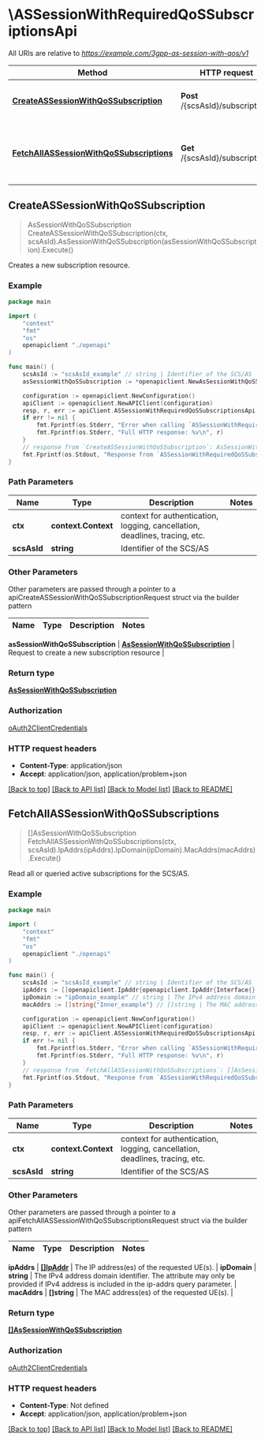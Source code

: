 # \ASSessionWithRequiredQoSSubscriptionsApi

All URIs are relative to *https://example.com/3gpp-as-session-with-qos/v1*

Method | HTTP request | Description
------------- | ------------- | -------------
[**CreateASSessionWithQoSSubscription**](ASSessionWithRequiredQoSSubscriptionsApi.md#CreateASSessionWithQoSSubscription) | **Post** /{scsAsId}/subscriptions | Creates a new subscription resource.
[**FetchAllASSessionWithQoSSubscriptions**](ASSessionWithRequiredQoSSubscriptionsApi.md#FetchAllASSessionWithQoSSubscriptions) | **Get** /{scsAsId}/subscriptions | Read all or queried active subscriptions for the SCS/AS.



## CreateASSessionWithQoSSubscription

> AsSessionWithQoSSubscription CreateASSessionWithQoSSubscription(ctx, scsAsId).AsSessionWithQoSSubscription(asSessionWithQoSSubscription).Execute()

Creates a new subscription resource.

### Example

```go
package main

import (
    "context"
    "fmt"
    "os"
    openapiclient "./openapi"
)

func main() {
    scsAsId := "scsAsId_example" // string | Identifier of the SCS/AS
    asSessionWithQoSSubscription := *openapiclient.NewAsSessionWithQoSSubscription("NotificationDestination_example") // AsSessionWithQoSSubscription | Request to create a new subscription resource

    configuration := openapiclient.NewConfiguration()
    apiClient := openapiclient.NewAPIClient(configuration)
    resp, r, err := apiClient.ASSessionWithRequiredQoSSubscriptionsApi.CreateASSessionWithQoSSubscription(context.Background(), scsAsId).AsSessionWithQoSSubscription(asSessionWithQoSSubscription).Execute()
    if err != nil {
        fmt.Fprintf(os.Stderr, "Error when calling `ASSessionWithRequiredQoSSubscriptionsApi.CreateASSessionWithQoSSubscription``: %v\n", err)
        fmt.Fprintf(os.Stderr, "Full HTTP response: %v\n", r)
    }
    // response from `CreateASSessionWithQoSSubscription`: AsSessionWithQoSSubscription
    fmt.Fprintf(os.Stdout, "Response from `ASSessionWithRequiredQoSSubscriptionsApi.CreateASSessionWithQoSSubscription`: %v\n", resp)
}
```

### Path Parameters


Name | Type | Description  | Notes
------------- | ------------- | ------------- | -------------
**ctx** | **context.Context** | context for authentication, logging, cancellation, deadlines, tracing, etc.
**scsAsId** | **string** | Identifier of the SCS/AS | 

### Other Parameters

Other parameters are passed through a pointer to a apiCreateASSessionWithQoSSubscriptionRequest struct via the builder pattern


Name | Type | Description  | Notes
------------- | ------------- | ------------- | -------------

 **asSessionWithQoSSubscription** | [**AsSessionWithQoSSubscription**](AsSessionWithQoSSubscription.md) | Request to create a new subscription resource | 

### Return type

[**AsSessionWithQoSSubscription**](AsSessionWithQoSSubscription.md)

### Authorization

[oAuth2ClientCredentials](../README.md#oAuth2ClientCredentials)

### HTTP request headers

- **Content-Type**: application/json
- **Accept**: application/json, application/problem+json

[[Back to top]](#) [[Back to API list]](../README.md#documentation-for-api-endpoints)
[[Back to Model list]](../README.md#documentation-for-models)
[[Back to README]](../README.md)


## FetchAllASSessionWithQoSSubscriptions

> []AsSessionWithQoSSubscription FetchAllASSessionWithQoSSubscriptions(ctx, scsAsId).IpAddrs(ipAddrs).IpDomain(ipDomain).MacAddrs(macAddrs).Execute()

Read all or queried active subscriptions for the SCS/AS.

### Example

```go
package main

import (
    "context"
    "fmt"
    "os"
    openapiclient "./openapi"
)

func main() {
    scsAsId := "scsAsId_example" // string | Identifier of the SCS/AS
    ipAddrs := []openapiclient.IpAddr{openapiclient.IpAddr{Interface{}: new(interface{})}} // []IpAddr | The IP address(es) of the requested UE(s). (optional)
    ipDomain := "ipDomain_example" // string | The IPv4 address domain identifier. The attribute may only be provided if IPv4 address is included in the ip-addrs query parameter. (optional)
    macAddrs := []string{"Inner_example"} // []string | The MAC address(es) of the requested UE(s). (optional)

    configuration := openapiclient.NewConfiguration()
    apiClient := openapiclient.NewAPIClient(configuration)
    resp, r, err := apiClient.ASSessionWithRequiredQoSSubscriptionsApi.FetchAllASSessionWithQoSSubscriptions(context.Background(), scsAsId).IpAddrs(ipAddrs).IpDomain(ipDomain).MacAddrs(macAddrs).Execute()
    if err != nil {
        fmt.Fprintf(os.Stderr, "Error when calling `ASSessionWithRequiredQoSSubscriptionsApi.FetchAllASSessionWithQoSSubscriptions``: %v\n", err)
        fmt.Fprintf(os.Stderr, "Full HTTP response: %v\n", r)
    }
    // response from `FetchAllASSessionWithQoSSubscriptions`: []AsSessionWithQoSSubscription
    fmt.Fprintf(os.Stdout, "Response from `ASSessionWithRequiredQoSSubscriptionsApi.FetchAllASSessionWithQoSSubscriptions`: %v\n", resp)
}
```

### Path Parameters


Name | Type | Description  | Notes
------------- | ------------- | ------------- | -------------
**ctx** | **context.Context** | context for authentication, logging, cancellation, deadlines, tracing, etc.
**scsAsId** | **string** | Identifier of the SCS/AS | 

### Other Parameters

Other parameters are passed through a pointer to a apiFetchAllASSessionWithQoSSubscriptionsRequest struct via the builder pattern


Name | Type | Description  | Notes
------------- | ------------- | ------------- | -------------

 **ipAddrs** | [**[]IpAddr**](IpAddr.md) | The IP address(es) of the requested UE(s). | 
 **ipDomain** | **string** | The IPv4 address domain identifier. The attribute may only be provided if IPv4 address is included in the ip-addrs query parameter. | 
 **macAddrs** | **[]string** | The MAC address(es) of the requested UE(s). | 

### Return type

[**[]AsSessionWithQoSSubscription**](AsSessionWithQoSSubscription.md)

### Authorization

[oAuth2ClientCredentials](../README.md#oAuth2ClientCredentials)

### HTTP request headers

- **Content-Type**: Not defined
- **Accept**: application/json, application/problem+json

[[Back to top]](#) [[Back to API list]](../README.md#documentation-for-api-endpoints)
[[Back to Model list]](../README.md#documentation-for-models)
[[Back to README]](../README.md)

